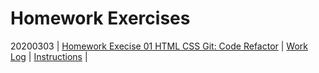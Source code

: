 # Homework Exercises

20200303 | [Homework Execise 01 HTML CSS Git: Code Refactor](../homework/docs/01/) | [Work Log](../homework/docs/01/ADJ_LOG.md) | [Instructions](../homework/docs/01/README.md) | 
